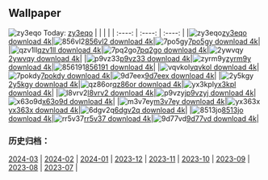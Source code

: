 ## Wallpaper
![zy3eqo](https://w.wallhaven.cc/full/zy/wallhaven-zy3eqo.png) Today: [zy3eqo](https://th.wallhaven.cc/small/zy/zy3eqo.jpg)
|      |      |      |
| :----: | :----: | :----: |
|![zy3eqo](https://th.wallhaven.cc/small/zy/zy3eqo.jpg)[zy3eqo download 4k](https://wallhaven.cc/w/zy3eqo)|![856vl2](https://th.wallhaven.cc/small/85/856vl2.jpg)[856vl2 download 4k](https://wallhaven.cc/w/856vl2)|![7po5gy](https://th.wallhaven.cc/small/7p/7po5gy.jpg)[7po5gy download 4k](https://wallhaven.cc/w/7po5gy)|
|![qzv1ll](https://th.wallhaven.cc/small/qz/qzv1ll.jpg)[qzv1ll download 4k](https://wallhaven.cc/w/qzv1ll)|![7pq2go](https://th.wallhaven.cc/small/7p/7pq2go.jpg)[7pq2go download 4k](https://wallhaven.cc/w/7pq2go)|![2ywvqy](https://th.wallhaven.cc/small/2y/2ywvqy.jpg)[2ywvqy download 4k](https://wallhaven.cc/w/2ywvqy)|
|![p9vz33](https://th.wallhaven.cc/small/p9/p9vz33.jpg)[p9vz33 download 4k](https://wallhaven.cc/w/p9vz33)|![zyrm9y](https://th.wallhaven.cc/small/zy/zyrm9y.jpg)[zyrm9y download 4k](https://wallhaven.cc/w/zyrm9y)|![856191](https://th.wallhaven.cc/small/85/856191.jpg)[856191 download 4k](https://wallhaven.cc/w/856191)|
|![vqvkol](https://th.wallhaven.cc/small/vq/vqvkol.jpg)[vqvkol download 4k](https://wallhaven.cc/w/vqvkol)|![7pokdy](https://th.wallhaven.cc/small/7p/7pokdy.jpg)[7pokdy download 4k](https://wallhaven.cc/w/7pokdy)|![9d7eex](https://th.wallhaven.cc/small/9d/9d7eex.jpg)[9d7eex download 4k](https://wallhaven.cc/w/9d7eex)|
|![2y5kgy](https://th.wallhaven.cc/small/2y/2y5kgy.jpg)[2y5kgy download 4k](https://wallhaven.cc/w/2y5kgy)|![qz86or](https://th.wallhaven.cc/small/qz/qz86or.jpg)[qz86or download 4k](https://wallhaven.cc/w/qz86or)|![yx3kpl](https://th.wallhaven.cc/small/yx/yx3kpl.jpg)[yx3kpl download 4k](https://wallhaven.cc/w/yx3kpl)|
|![l8vrv2](https://th.wallhaven.cc/small/l8/l8vrv2.jpg)[l8vrv2 download 4k](https://wallhaven.cc/w/l8vrv2)|![p9vzyj](https://th.wallhaven.cc/small/p9/p9vzyj.jpg)[p9vzyj download 4k](https://wallhaven.cc/w/p9vzyj)|![x63o9d](https://th.wallhaven.cc/small/x6/x63o9d.jpg)[x63o9d download 4k](https://wallhaven.cc/w/x63o9d)|
|![m3v7ey](https://th.wallhaven.cc/small/m3/m3v7ey.jpg)[m3v7ey download 4k](https://wallhaven.cc/w/m3v7ey)|![yx363x](https://th.wallhaven.cc/small/yx/yx363x.jpg)[yx363x download 4k](https://wallhaven.cc/w/yx363x)|![6dgv2q](https://th.wallhaven.cc/small/6d/6dgv2q.jpg)[6dgv2q download 4k](https://wallhaven.cc/w/6dgv2q)|
|![8513jo](https://th.wallhaven.cc/small/85/8513jo.jpg)[8513jo download 4k](https://wallhaven.cc/w/8513jo)|![rr5v37](https://th.wallhaven.cc/small/rr/rr5v37.jpg)[rr5v37 download 4k](https://wallhaven.cc/w/rr5v37)|![9d77vd](https://th.wallhaven.cc/small/9d/9d77vd.jpg)[9d77vd download 4k](https://wallhaven.cc/w/9d77vd)|

### 历史归档：
[2024-03](https://github.com/april-projects/april-wallpaper/tree/main/picture/2024-03/) | [2024-02](https://github.com/april-projects/april-wallpaper/tree/main/picture/2024-02/) | [2024-01](https://github.com/april-projects/april-wallpaper/tree/main/picture/2024-01/) | [2023-12](https://github.com/april-projects/april-wallpaper/tree/main/picture/2023-12/) | [2023-11](https://github.com/april-projects/april-wallpaper/tree/main/picture/2023-11/) | [2023-10](https://github.com/april-projects/april-wallpaper/tree/main/picture/2023-10/) | [2023-09](https://github.com/april-projects/april-wallpaper/tree/main/picture/2023-09/) | [2023-08](https://github.com/april-projects/april-wallpaper/tree/main/picture/2023-08/) | 
[2023-07](https://github.com/april-projects/april-wallpaper/tree/main/picture/2023-07/) | 